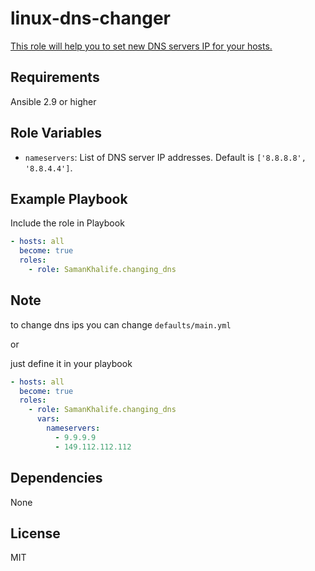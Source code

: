 # linux-dns-changer

[This role will help you to set new DNS servers IP for your hosts.](https://galaxy.ansible.com/ui/standalone/roles/SamanKhalife/changing_dns/)

Requirements
------------

 Ansible 2.9 or higher

Role Variables
--------------

- `nameservers`: List of DNS server IP addresses. Default is `['8.8.8.8', '8.8.4.4']`.

Example Playbook
----------------

Include the role in Playbook

```yml
- hosts: all
  become: true
  roles:
    - role: SamanKhalife.changing_dns

```
Note
-----
to change dns ips you can  change `defaults/main.yml`

or

just define it in your playbook

```yml
- hosts: all
  become: true
  roles:
    - role: SamanKhalife.changing_dns
      vars:
        nameservers:
          - 9.9.9.9
          - 149.112.112.112

```
Dependencies
------------

None

License
-------

MIT
